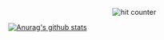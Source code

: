 <div align="center">
<p></p>
<img src="https://profile-counter.glitch.me/Abhineel-Nandi/count.svg" alt="hit counter" align="center">
</div>

[![Anurag's github stats](https://github-readme-stats.vercel.app/api?username=Abhineel-Nandi&theme=onedark)](https://github.com/Abhineel-Nandi/github-readme-stats)
